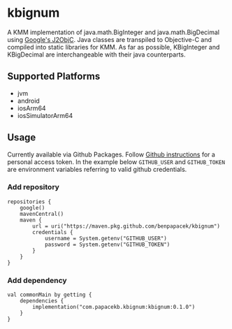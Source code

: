 # kbignum

A KMM implementation of java.math.BigInteger and java.math.BigDecimal using [Google's J2ObjC](https://developers.google.com/j2objc).
Java classes are transpiled to Objective-C and compiled into static libraries for KMM.
As far as possible, KBigInteger and KBigDecimal are interchangeable with their java counterparts.

## Supported Platforms

* jvm
* android
* iosArm64
* iosSimulatorArm64

## Usage

Currently available via Github Packages.
Follow [Github instructions](https://docs.github.com/en/authentication/keeping-your-account-and-data-secure/creating-a-personal-access-token) for a personal access token.
In the example below `GITHUB_USER` and `GITHUB_TOKEN` are environment variables referring to valid github credentials.

### Add repository

```
repositories {
    google()
    mavenCentral()
    maven {
        url = uri("https://maven.pkg.github.com/benpapacek/kbignum")
        credentials {
            username = System.getenv("GITHUB_USER")
            password = System.getenv("GITHUB_TOKEN")
        }
    }
}
```

### Add dependency

```
val commonMain by getting {
    dependencies {
        implementation("com.papacekb.kbignum:kbignum:0.1.0")
    }
}
```
